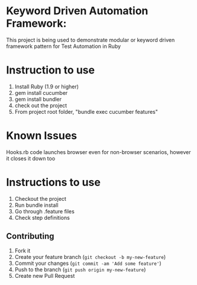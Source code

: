 Keyword Driven Automation Framework:
====================================

This project is being used to demonstrate modular or keyword driven framework pattern for Test Automation in Ruby


Instruction to use
===================
1) Install Ruby (1.9 or higher)
2) gem install cucumber
3) gem install bundler
4) check out the project
5) From project root folder, "bundle exec cucumber features"


Known Issues
=====================
Hooks.rb code launches browser even for non-browser scenarios, however it closes it down too


Instructions to use
=====================

1) Checkout the project
2) Run bundle install
3) Go through .feature files
4) Check step definitions


## Contributing

1. Fork it
2. Create your feature branch (`git checkout -b my-new-feature`)
3. Commit your changes (`git commit -am 'Add some feature'`)
4. Push to the branch (`git push origin my-new-feature`)
5. Create new Pull Request
